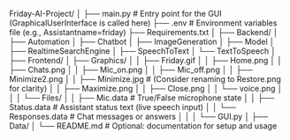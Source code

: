 Friday-AI-Project/
│
├── main.py                     # Entry point for the GUI (GraphicalUserInterface is called here)
├── .env                        # Environment variables file (e.g., Assistantname=friday)
├── Requirements.txt
│
├── Backend/
│   ├── Automation
│   ├── Chatbot
│   ├── ImageGeneration
│   ├── Model
│   ├── RealtimeSearchEngine
│   ├── SpeechToText
│   └── TextToSpeech
│
├── Frontend/
│   ├── Graphics/
│   │   ├── Friday.gif
│   │   ├── Home.png
│   │   ├── Chats.png
│   │   ├── Mic_on.png
│   │   ├── Mic_off.png
│   │   ├── Minimize2.png
│   │   ├── Minimize.jpg        # (Consider renaming to Restore.png for clarity)
│   │   ├── Maximize.png
│   │   ├── Close.png
│   │   └── voice.png
│   │
│   └── Files/
│   │   ├── Mic.data            # True/False microphone state
│   │   ├── Status.data         # Assistant status text (live speech input)
│   │   └── Responses.data      # Chat messages or answers
│   │
│   └── GUI.py
│
├── Data/
│
└── README.md                   # Optional: documentation for setup and usage
